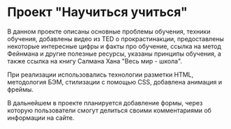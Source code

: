 # Проект "Научиться учиться"

В данном проекте описаны основные проблемы обучения, техники обучения, добавлены видео из TED о прокрастинакции,
предоставлены некоторые интересные цифры и факты про обучение, ссылка на метод Фейнмана и другие полезные
ресурсы, указаны принципы обучения, а также ссылка на книгу Салмана Хана "Весь мир - школа".

При реализации использовались технологии разметки HTML, методология БЭМ, стилизации с помощью CSS, добавлена анимация
и фреймы.

В дальнейшем в проекте планируется добавление формы, через которую пользователи смогут делиться своими комментариями
об информации на сайте.
